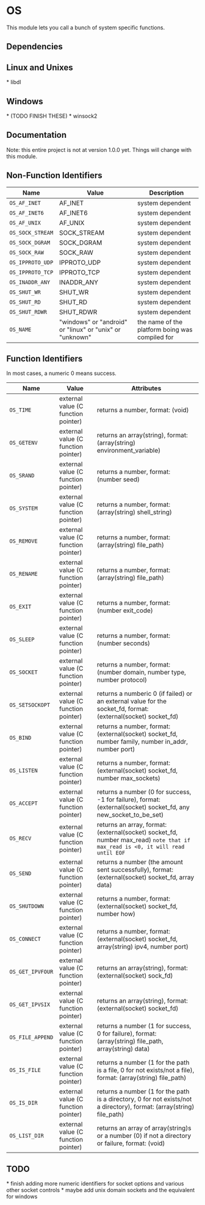 # OS
This module lets you call a bunch of system specific functions.

## Dependencies
Linux and Unixes
---
\* libdl

Windows
---
\* (TODO FINISH THESE)
\* winsock2

## Documentation
Note: this entire project is not at version 1.0.0 yet. Things will change with this module.

Non-Function Identifiers
---
| Name | Value | Description |
| --- | --- | --- |
| `OS_AF_INET` | AF_INET | system dependent |
| `OS_AF_INET6` | AF_INET6 | system dependent |
| `OS_AF_UNIX` | AF_UNIX | system dependent |
| `OS_SOCK_STREAM` | SOCK_STREAM | system dependent |
| `OS_SOCK_DGRAM` | SOCK_DGRAM | system dependent |
| `OS_SOCK_RAW` | SOCK_RAW | system dependent |
| `OS_IPPROTO_UDP` | IPPROTO_UDP | system dependent |
| `OS_IPPROTO_TCP` | IPPROTO_TCP | system dependent |
| `OS_INADDR_ANY` | INADDR_ANY | system dependent |
| `OS_SHUT_WR` | SHUT_WR | system dependent |
| `OS_SHUT_RD` | SHUT_RD | system dependent |
| `OS_SHUT_RDWR` | SHUT_RDWR | system dependent |
| `OS_NAME` | "windows" or "android" or "linux" or "unix" or "unknown" | the name of the platform boing was compiled for |

Function Identifiers
---
In most cases, a numeric 0 means success.

| Name | Value | Attributes |
| --- | --- | --- |
| `OS_TIME` | external value (C function pointer) | returns a number, format: (void) |
| `OS_GETENV` | external value (C function pointer) | returns an array(string), format: (array(string) environment_variable) |
| `OS_SRAND` | external value (C function pointer) | returns a number, format: (number seed) |
| `OS_SYSTEM` | external value (C function pointer) | returns a number, format: (array(string) shell_string) |
| `OS_REMOVE` | external value (C function pointer) | returns a number, format: (array(string) file_path) |
| `OS_RENAME` | external value (C function pointer) | returns a number, format: (array(string) file_path) |
| `OS_EXIT` | external value (C function pointer) | returns a number, format: (number exit_code) |
| `OS_SLEEP` | external value (C function pointer) | returns a number, format: (number seconds) |
| `OS_SOCKET` | external value (C function pointer) | returns a number, format: (number domain, number type, number protocol) |
| `OS_SETSOCKOPT` | external value (C function pointer) | returns a numberic 0 (if failed) or an external value for the socket_fd, format: (external(socket) socket_fd) |
| `OS_BIND` | external value (C function pointer) | returns a number, format: (external(socket) socket_fd, number family, number in_addr, number port) |
| `OS_LISTEN` | external value (C function pointer) | returns a number, format: (external(socket) socket_fd, number max_sockets) |
| `OS_ACCEPT` | external value (C function pointer) | returns a number (0 for success, -1 for failure), format: (external(socket) socket_fd, any new_socket_to_be_set) |
| `OS_RECV` | external value (C function pointer) | returns an array, format: (external(socket) socket_fd, number max_read) ``note that if max_read is <0, it will read until EOF`` |
| `OS_SEND` | external value (C function pointer) | returns a number (the amount sent successfully), format: (external(socket) socket_fd, array data) |
| `OS_SHUTDOWN` | external value (C function pointer) | returns a number, format: (external(socket) socket_fd, number how) |
| `OS_CONNECT` | external value (C function pointer) | returns a number, format: (external(socket) socket_fd, array(string) ipv4, number port) |
| `OS_GET_IPVFOUR` | external value (C function pointer) | returns an array(string), format: (external(socket) sock_fd) |
| `OS_GET_IPVSIX` | external value (C function pointer) | returns an array(string), format: (external(socket) socket_fd) |
| `OS_FILE_APPEND` | external value (C function pointer) | returns a number (1 for success, 0 for failure), format: (array(string) file_path, array(string) data) |
| `OS_IS_FILE` | external value (C function pointer) | returns a number (1 for the path is a file, 0 for not exists/not a file), format: (array(string) file_path) |
| `OS_IS_DIR` | external value (C function pointer) | returns a number (1 for the path is a directory, 0 for not exists/not a directory), format: (array(string) file_path) |
| `OS_LIST_DIR` | external value (C function pointer) | returns an array of array(string)s or a number (0) if not a directory or failure, format: (void) |

## TODO
\* finish adding more numeric identifiers for socket options and various other socket controls
\* maybe add unix domain sockets and the equivalent for windows
